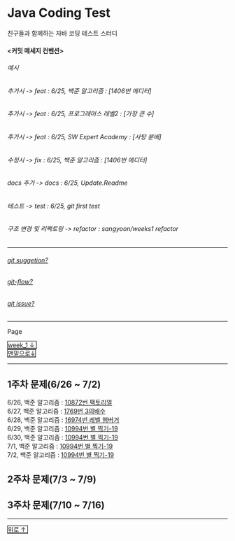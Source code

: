 <a name="top"></a>

# Java Coding Test
친구들과 함께하는 자바 코딩 테스트 스터디 </br>
#### <커밋 메세지 컨벤션>  
###### 예시</br> 
###### 추가시 -> feat : 6/25, 백준 알고리즘 : [1406번 에디터] </br>
###### 추가시 -> feat : 6/25, 프로그래머스 레벨2 : [가장 큰 수] </br>
###### 추가시 -> feat : 6/25, SW Expert Academy : [사탕 분배] </br>
###### 수정시 -> fix : 6/25, 백준 알고리즘 : [1406번 에디터] </br>
###### docs 추가 -> docs : 6/25, Update.Readme  </br>
###### 테스트 -> test : 6/25, git first test  </br>
###### 구조 변경 및 리팩토링 -> refactor : sangyoon/weeks1 refactor </br>
---
###### [git suggetion?](https://nesoy.github.io/articles/2019-11/Github-suggestion) </br>
###### [git-flow?](https://techblog.woowahan.com/2553/)
###### [git issue?](https://hyeonic.tistory.com/181)
---
<p>Page</p>
<div style="display:inline">
  <a href="#week_1" style="border:1px solid black">week_1 ↓ </a> &nbsp;
</div>
<br>
<a href="#bt" style="border:1px solid black">맨밑으로↓</a> &nbsp; 

---

<a name="week_1"></a>
## 1주차 문제(6/26 ~ 7/2)
6/26, 백준 알고리즘  : [10872번 팩토리얼](https://www.acmicpc.net/problem/10872) </br>
6/27, 백준 알고리즘  : [1769번 3의배수](https://www.acmicpc.net/problem/1769) </br>
6/28, 백준 알고리즘  : [16974번 레벨 햄버거](https://www.acmicpc.net/problem/16974) </br>
6/29, 백준 알고리즘  : [10994번 별 찍기-19](https://www.acmicpc.net/problem/10994) </br>
6/30, 백준 알고리즘  : [10994번 별 찍기-19](https://www.acmicpc.net/problem/10994) </br>
7/1, 백준 알고리즘  : [10994번 별 찍기-19](https://www.acmicpc.net/problem/10994) </br>
7/2, 백준 알고리즘  : [10994번 별 찍기-19](https://www.acmicpc.net/problem/10994) </br>

<a name="week_2"></a>
## 2주차 문제(7/3 ~ 7/9)

<a name="week_3"></a>
## 3주차 문제(7/10 ~ 7/16)


---
<a href="#top" style="border:1px solid black">위로 ↑ </a> &nbsp;
<a name="bt"></a>
